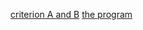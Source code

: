 [criterion A and B](https://github.com/gtx1080/start/blob/master/Homework/miniIA.docx)
[the program](https://github.com/gtx1080/start/blob/master/Homework/justdoesnotwork.py)
